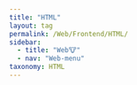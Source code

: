 ```yaml
---
title: "HTML"
layout: tag
permalink: /Web/Frontend/HTML/
sidebar:
  - title: "Web🐮"
  - nav: "Web-menu"
taxonomy: HTML
---
```


